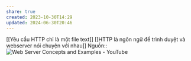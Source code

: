 ```yaml
---
share: true
created: 2023-10-30T14:29
updated: 2024-06-30T20:46
---
```

[[Yêu cầu HTTP chỉ là một file text]]
[[HTTP là ngôn ngữ để trình duyệt và webserver nói chuyện với nhau]] 
Nguồn:: ![Web Server Concepts and Examples - YouTube](https://youtu.be/9J1nJOivdyw?si=YTY7jgE0OW8MjvxW&t=532)